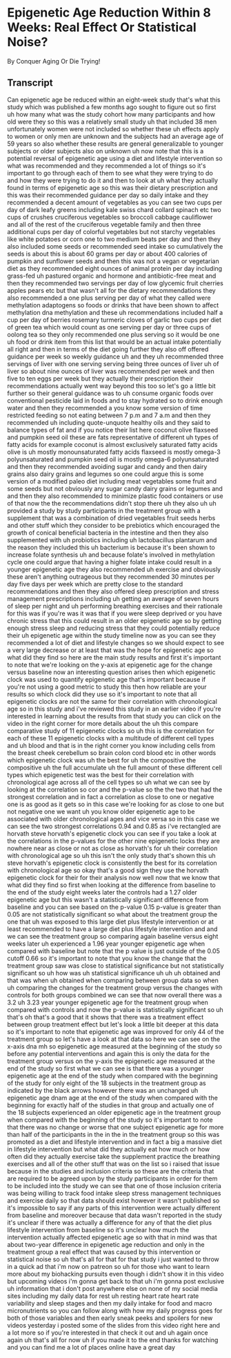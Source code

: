 # Epigenetic Age Reduction Within 8 Weeks: Real Effect Or Statistical Noise?

By Conquer Aging Or Die Trying! 


## Transcript

Can epigenetic age be reduced within an eight-week study that's what this study which was published a few months ago sought to figure out so first uh how many what was the study cohort how many participants and how old were they so this was a relatively small study uh that included 38 men unfortunately women were not included so whether these uh effects apply to women or only men are unknown and the subjects had an average age of 59 years so also whether these results are general generalizable to younger subjects or older subjects also on unknown uh now note that this is a potential reversal of epigenetic age using a diet and lifestyle intervention so what was recommended and they recommended a lot of things so it's important to go through each of them to see what they were trying to do and how they were trying to do it and then to look at uh what they actually found in terms of epigenetic age so this was their dietary prescription and this was their recommended guidance per day so daily intake and they recommended a decent amount of vegetables as you can see two cups per day of dark leafy greens including kale swiss chard collard spinach etc two cups of crushes cruciferous vegetables so broccoli cabbage cauliflower and all of the rest of the cruciferous vegetable family and then three additional cups per day of colorful vegetables but not starchy vegetables like white potatoes or corn one to two medium beats per day and then they also included some seeds or recommended seed intake so cumulatively the seeds is about this is about 60 grams per day or about 400 calories of pumpkin and sunflower seeds and then this was not a vegan or vegetarian diet as they recommended eight ounces of animal protein per day including grass-fed uh pastured organic and hormone and antibiotic-free meat and then they recommended two servings per day of low glycemic fruit cherries apples pears etc but that wasn't all for the dietary recommendations they also recommended a one plus serving per day of what they called were methylation adaptogens so foods or drinks that have been shown to affect methylation dna methylation and these uh recommendations included half a cup per day of berries rosemary turmeric cloves of garlic two cups per diet of green tea which would count as one serving per day or three cups of oolong tea so they only recommended one plus serving so it would be one uh food or drink item from this list that would be an actual intake potentially all right and then in terms of the diet going further they also off offered guidance per week so weekly guidance uh and they uh recommended three servings of liver with one serving serving being three ounces of liver uh of liver so about nine ounces of liver was recommended per week and then five to ten eggs per week but they actually their prescription their recommendations actually went way beyond this too so let's go a little bit further so their general guidance was to uh consume organic foods over conventional pesticide laid in foods and to stay hydrated so to drink enough water and then they recommended a you know some version of time restricted feeding so not eating between 7 p.m and 7 a.m and then they recommended uh including quote-unquote healthy oils and they said to balance types of fat and if you notice their list here coconut olive flaxseed and pumpkin seed oil these are fats representative of different uh types of fatty acids for example coconut is almost exclusively saturated fatty acids olive is uh mostly monounsaturated fatty acids flaxseed is mostly omega-3 polyunsaturated and pumpkin seed oil is mostly omega-6 polyunsaturated and then they recommended avoiding sugar and candy and then dairy grains also dairy grains and legumes so one could argue this is some version of a modified paleo diet including meat vegetables some fruit and some seeds but not obviously any sugar candy dairy grains or legumes and and then they also recommended to minimize plastic food containers or use of that now the the recommendations didn't stop there uh they also uh uh provided a study by study participants in the treatment group with a supplement that was a combination of dried vegetables fruit seeds herbs and other stuff which they consider to be prebiotics which encouraged the growth of conical beneficial bacteria in the intestine and then they also supplemented with uh probiotics including uh lactobacillus plantarum and the reason they included this uh bacterium is because it's been shown to increase folate synthesis uh and because folate's involved in methylation cycle one could argue that having a higher folate intake could result in a younger epigenetic age they also recommended uh exercise and obviously these aren't anything outrageous but they recommended 30 minutes per day five days per week which are pretty close to the standard recommendations and then they also offered sleep prescription and stress management prescriptions including uh getting an average of seven hours of sleep per night and uh performing breathing exercises and their rationale for this was if you're was it was that if you were sleep deprived or you have chronic stress that this could result in an older epigenetic age so by getting enough stress sleep and reducing stress that they could potentially reduce their uh epigenetic age within the study timeline now as you can see they recommended a lot of diet and lifestyle changes so we should expect to see a very large decrease or at least that was the hope for epigenetic age so what did they find so here are the main study results and first it's important to note that we're looking on the y-axis at epigenetic age for the change versus baseline now an interesting question arises then which epigenetic clock was used to quantify epigenetic age that's important because if you're not using a good metric to study this then how reliable are your results so which clock did they use so it's important to note that all epigenetic clocks are not the same for their correlation with chronological age so in this study and i've reviewed this study in an earlier video if you're interested in learning about the results from that study you can click on the video in the right corner for more details about the uh this compare comparative study of 11 epigenetic clocks so uh this is the correlation for each of these 11 epigenetic clocks with a multitude of different cell types and uh blood and that is in the right corner you know including cells from the breast cheek cerebellum so brain colon cord blood etc in other words which epigenetic clock was uh the best for uh the compositive the compositive uh the full accumulate uh the full amount of these different cell types which epigenetic test was the best for their correlation with chronological age across all of the cell types so uh what we can see by looking at the correlation so cor and the p-value so the the two that had the strongest correlation and in fact a correlation as close to one or negative one is as good as it gets so in this case we're looking for as close to one but not negative one we want uh you know older epigenetic age to be associated with older chronological ages and vice versa so in this case we can see the two strongest correlations 0.94 and 0.85 as i've rectangled are horvath steve horvath's epigenetic clock you can see if you take a look at the correlations in the p-values for the other nine epigenetic locks they are nowhere near as close or not as close as horvath's for uh their correlation with chronological age so uh this isn't the only study that's shown this uh steve horvath's epigenetic clock is consistently the best for its correlation with chronological age so okay that's a good sign they use the horvath epigenetic clock for their for their analysis now well now that we know that what did they find so first when looking at the difference from baseline to the end of the study eight weeks later the controls had a 1.27 older epigenetic age but this wasn't a statistically significant difference from baseline and you can see based on the p-value 0.15 p-value is greater than 0.05 are not statistically significant so what about the treatment group the one that uh was exposed to this large diet plus lifestyle intervention or at least recommended to have a large diet plus lifestyle intervention and and we can see the treatment group so comparing again baseline versus eight weeks later uh experienced a 1.96 year younger epigenetic age when compared with baseline but note that the p value is just outside of the 0.05 cutoff 0.66 so it's important to note that you know the change that the treatment group saw was close to statistical significance but not statistically significant so uh how was uh statistical significance uh uh uh obtained and that was when uh obtained when comparing between group data so when uh comparing the changes for the treatment group versus the changes with controls for both groups combined we can see that now overall there was a 3.2 uh 3.23 year younger epigenetic age for the treatment group when compared with controls and now the p-value is statistically significant so uh that's oh that's a good that it shows that there was a treatment effect between group treatment effect but let's look a little bit deeper at this data so it's important to note that epigenetic age was improved for only 44 of the treatment group so let's have a look at that data so here we can see on the x-axis dna mh so epigenetic age measured at the beginning of the study so before any potential interventions and again this is only the data for the treatment group versus on the y-axis the epigenetic age measured at the end of the study so first what we can see is that there was a younger epigenetic age at the end of the study when compared with the beginning of the study for only eight of the 18 subjects in the treatment group as indicated by the black arrows however there was an unchanged uh epigenetic age dnam age at the end of the study when compared with the beginning for exactly half of the studies in that group and actually one of the 18 subjects experienced an older epigenetic age in the treatment group when compared with the beginning of the study so it's important to note that there was no change or worse that one subject epigenetic age for more than half of the participants in the in the in the treatment group so this was promoted as a diet and lifestyle intervention and in fact a big a massive diet in lifestyle intervention but what did they actually eat how much or how often did they actually exercise take the supplement practice the breathing exercises and all of the other stuff that was on the list so i raised that issue because in the studies and inclusion criteria so these are the criteria that are required to be agreed upon by the study participants in order for them to be included into the study we can see that one of those inclusion criteria was being willing to track food intake sleep stress management techniques and exercise daily so that data should exist however it wasn't published so it's impossible to say if any parts of this intervention were actually different from baseline and moreover because that data wasn't reported in the study it's unclear if there was actually a difference for any of that the diet plus lifestyle intervention from baseline so it's unclear how much the intervention actually affected epigenetic age so with that in mind was that about two-year difference in epigenetic age reduction and only in the treatment group a real effect that was caused by this intervention or statistical noise so uh that's all for that for that study i just wanted to throw in a quick ad that i'm now on patreon so uh for those who want to learn more about my biohacking pursuits even though i didn't show it in this video but upcoming videos i'm gonna get back to that uh i'm gonna post exclusive uh information that i don't post anywhere else on none of my social media sites including my daily data for rest uh resting heart rate heart rate variability and sleep stages and then my daily intake for food and macro micronutrients so you can follow along with how my daily progress goes for both of those variables and then early sneak peeks and spoilers for new videos yesterday i posted some of the slides from this video right here and a lot more so if you're interested in that check it out and uh again once again uh that's all for now uh if you made it to the end thanks for watching and you can find me a lot of places online have a great day
